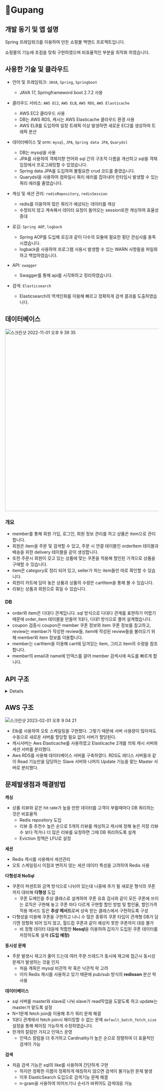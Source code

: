 # 🚀Gupang

## 개발 동기 및 앱 설명
Spring 프레임워크를 이용하여 만든 쇼핑몰 백엔드 프로젝트입니다.

쇼핑몰의 기능에 초점을 맞춰 구현하였으며 비효율적인 부분을 최적화 하였습니다.
  
## 사용한 기술 및 클라우드

  - 언어 및 프레임워크: `JAVA`, `Spring`, `Springboot`
    - JAVA 17, Springframeword boot 2.7.2 사용
    
- 클라우드 서비스: `AWS EC2`, `AWS ELB`, `AWS RDS`, `AWS Elasticache`
    - AWS EC2 클라우드 사용
    - DB는 AWS RDS, 캐시는 AWS Elasticache 클라우드 환경 사용
    - AWS ELB를 도입하여 일정 트래픽 이상 발생하면 새로운 EC2를 생성하여 트래픽 분산
    
- 데이터베이스 및 orm: `mysql`, `JPA`, `Spring data JPA`, `Quarydsl`
    - DB는 mysql을 사용
    - JPA를 사용하여 객체지향 언어와 sql 간의 구조적 다름을 개선하고 sql을 객체 입장에서 프로그래밍할 수 있었습니다.
    - Spring data JPA를 도입하여 불필요한 crud 코드를 줄였습니다.
    - Quarydsl을 사용하여 컴파일시 쿼리 에러를 잡아내어 런타임시 발생할 수 있는 쿼리 에러를 줄였습니다.
    
- 캐싱 및 세션 관리: `redisRepository`, `redisSession`
    - redis를 이용하여 많은 쿼리가 예상되는 데이터를 캐싱
    - 수정되지 않고 계속해서 데이터 요청이 들어오는 session또한 캐싱하여 효율성 증대

- 로깅: `Spring AOP`, `logback`
    - Spring AOP를 도입해 로깅과 같이 다수의 모듈에 필요한 횡단 관심사를 충족 시켰습니다.
    - logback을 사용하여 프로그램 사용시 발생할 수 있는 WARN 사항들을 파일화하고 백업하였습니다.
    
- API: `swagger`
    - Swagger를 통해 api를 시각화하고 정리하였습니다.
    
- 검색: `Elasticsearch`
    - Elasticsearch의 역색인화를 이용해 빠르고 정확하게 검색 결과를 도출하였습니다.
  
 ## 데이터베이스 
 
<img width="596" alt="스크린샷 2022-11-01 오후 9 39 35" src="https://user-images.githubusercontent.com/52123195/199235086-74093c53-1d9b-41f4-8ce7-f0d76114ae94.png">

  ### 개요
  - member를 통해 회원 가입, 로그인, 회원 정보 관리를 하고 상품은 item으로 관리합니다.
  - 회원은 item을 주문 및 검색할 수 있고, 주문 시 연결 테이블인 orderItem 테이블과 배송을 위한 delivery 테이블을 같이 생성합니다.
  - 또한 주문시 회원이 갖고 있는 상품에 맞는 쿠폰을 적용해 할인된 가격으로 상품을 구매할 수 있습니다.
  - item은 category로 정리 되어 있고, seller가 파는 item들만 따로 확인할 수 있습니다.
  - 회원이 카트에 담아 놓은 상품과 상품의 수량은 cartItem을 통해 볼 수 있습니다.
  - 리뷰는 상품과 회원으로 묶일 수 있습니다.
  
  ### DB
  - order와 item은 다대다 관계입니다. sql 방식으로 다대다 관계를 표현하기 어렵기 때문에 order_item 테이블을 만들어 1대다, 다대1 방식으로 풀어 설계했습니다.
  - coupon 검증시 coupon은 member 쿠폰 정보와 item 쿠폰 정보를 참고하고, review는 member가 작성한 review들, item에 작성된 review들을 불러오기 위해 member와 item 정보를 이용합니다.
  - member는 cartItem을 이용해 cart에 담겨있는 item, 그리고 item의 수량을 참조합니다.
  - member의 email과 name에 인덱스를 걸어 member 검색시에 속도를 빠르게 합니다.

## API 구조
<details>

  ### Member
  |Method|URL|Desc.|
  |------|---|---|
  |GET|/member|중복되는 아이디 확인|
  |POST|/member|회원가입|
  
  ### Login
  |Method|URL|Desc.|
  |------|---|---|
  |POST|/login|로그인|
  |POST|/logout|로그아웃|
  
  ### Cart
  |Method|URL|Desc.|
  |------|---|---|
  |GET|/cart/{memberId}|회원의 카트 상품 목록 불러오기|
  |POST|/cart|카트에 새로운 물품 등록|
  |PATCH|/cart|카트에 물품 개수 업데이트|
  |DELETE|/cart|카트에 물품 삭제|
  
  ### Category
  |Method|URL|Desc.|
  |------|---|---|
  |GET|/category|카테고리 해당 상품 불러오기|
  
  ### Coupon
  |Method|URL|Desc.|
  |------|---|---|
  |GET|/coupon/{memberId}|회원이 갖고 있는 쿠폰 불러오기|
  |POST|/coupon/add|새로운 쿠폰 등록|
  
  ### Item
  |Method|URL|Desc.|
  |------|---|---|
  |GET|/item/{itemName}|상품 이름에 맞는 검색 결과 가져오기|
  |POST|/item/add|새로운 상품 등록|
  
  ### Order
  |Method|URL|Desc.|
  |------|---|---|
  |GET|/order/{memberId}|회원의 주문 목록 불러오기|
  |POST|/order/add|새로운 주문 생성|
  |POST|/order/coupon|쿠폰을 사용하는 주문 생성|
  |DELETE|/order/{orderId}|해당 주문 삭제|
  
  ### Review
  |Method|URL|Desc.|
  |------|---|---|
  |GET|/review/item/{itemId}|상품에 달린 리뷰 불러오기|
  |GET|/review/member/{itemId}|회원이 적은 리뷰 불러오기|
  |POST|/review|새로운 리뷰 생성|
  |POST|/review/like/{reviewId}|리뷰 좋아요 카운드 1늘리기|
  |PATCH|/review/{reviewId}|리뷰 내용 수정하기|
  |DELETE|/review/{reviewId}|리뷰 삭제|
  
  ### Seller
  |Method|URL|Desc.|
  |------|---|---|
  |GET|/seller/{sellerId}|판매자가 판매하는 상품 불러오기|
  |POST|/seller/add|새로운 판매자 생성|
  |PATCH|/seller|판매자 정보 수정|
</details>

## AWS 구조
![스크린샷 2023-02-01 오후 9 04 21](https://user-images.githubusercontent.com/52123195/216921277-86be996a-bce7-441e-918d-dda5a6f11009.png)

- Elb를 사용하여 오토 스케일링을 구현했다. 그렇기 때문에 서버 사용량이 많아져도 수동으로 새로운 서버를 할당할 필요 없이 서버가 할당된다.
- 캐시서버는 Aws Elasticache를 사용하였고 Elasticache 2개를 띄워 캐시 서버와 세션 서버를 분리했다.
- Aws RDS를 사용해 데이터베이스 서버를 구축하였다. RDS도 레디스 서버들과 같이 Read 기능만을 담당하는 Slave 서버와 나머지 Update 기능을 맡는 Master 서버로 분리했다.


## 문제발생점과 해결방법

**캐싱**

- 상품 리뷰와 같은 hit rate가 높을 만한 데이터를 고객이 부를때마다 DB 쿼리하는 것은 비효율적
    - Redis repository 도입
    - 리뷰 중 추천수 높은 순으로 5개의 리뷰를 캐싱하고 캐시에 정해 놓은 저장 리뷰 수 보다 적거나 더 많은 리뷰를 요청하면 그때 DB 쿼리하도록 설계
    - Eviction 정책은 LFU로 설정

**세션**
- Redis 캐시를 사용해서 세션관리
- 오토 스케일링시 이점과 변하지 않는 세션 데이터 특성을 고려하여 Redis 사용


**다형성과 NoSql**

- 쿠폰이 퍼센트와 금액 방식으로 나뉘어 있는데 나중에 추가 될 새로운 형식의 쿠폰까지 대비해 **다형성** 도입
    - 쿠폰 도메인을 추상 클래스로 설계하여 쿠폰 유효 검사와 같이 모든 쿠폰에 쓰이는 로직은 구현해 놓고 쿠폰 마다 다르게 구현할 할인 방법 및 할인율, 할인가격 적용 메서드 등은 **추상 메서드**로써 상속 받는 클래스에서 구현하도록 구성
- 다형성을 이용해 쿠폰을 구현하고 나니 수 많은 종류의 쿠폰 타입이 관계형 DB가 담기엔 정형화 되어 있지 않고, 월드컵 쿠폰과 같이 예상치 못한 쿠폰까지 대응 불가
    - 비 정형 데이터 대응에 적합한 **Nosql**을 이용하여 갑자기 도입된 쿠폰 데이터를 저장하도록 설계 **(도입 예정)**

**동시성 문제**

- 주문 발생시 재고가 줄어 드는데 여러 주문 쓰레드가 동시에 재고에 접근시 동시성 문제가 발생하는 것을 인지
    - 처음 계획은 mysql 비관적 락 혹은 낙관적 락 고려
    - 이미 Redis 캐시를 사용하고 있기 때문에 pub/sub 방식의 ****redisson**** 분산 락 사용

**데이터베이스**

- sql 서버를 master와 slave로 나눠 slave가 read작업을 도맡도록 하고 update는 master가 맡도록 설정
- N+1문제 fetch join을 이용해 추가 쿼리 문제 해결
- 1대다 관계에서 fetch join시 페이징할 수 없는 문제 `default_batch_fetch_size` 설정을 통해 페이징 가능하게 수정하였습니다.
- 한개의 칼럼만 가지고 인덱스 운영
    - 인덱스 칼럼을 더 추가하고 Cardinality가 높은 순으로 정렬하여 더 효율적인 검색이 가능

**검색**

- 처음 검색 기능은 sql의 like를 사용하여 간단하게 구현
    - 하지만 정확한 이름이 정확하게 매칭하지 않으면 검색이 불가능한 문제 발생
    - 이후 ElasticSearch 도입으로 검색기능 문제 해결
    - n-gram을 사용하여 띄어쓰기나 순서가 바뀌어도 검색대응 가능
